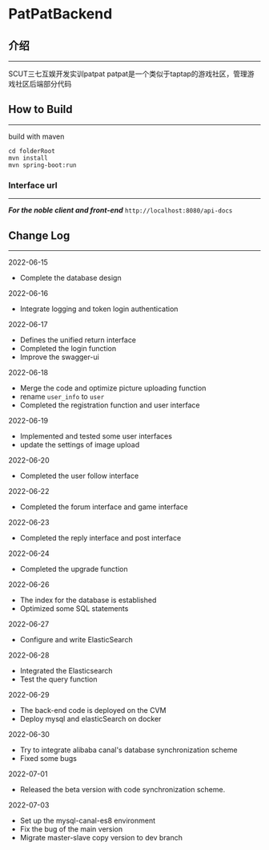 # PatPatBackend

## 介绍

---
SCUT三七互娱开发实训patpat
patpat是一个类似于taptap的游戏社区，管理游戏社区后端部分代码

## How to Build

---
build with maven
```shell
cd folderRoot
mvn install
mvn spring-boot:run
```
### Interface url

---
***For the noble client and front-end***
`http://localhost:8080/api-docs`

## Change Log

---
2022-06-15
- Complete the database design

2022-06-16
- Integrate logging and token login authentication

2022-06-17
- Defines the unified return interface
- Completed the login function
- Improve the swagger-ui

2022-06-18
- Merge the code and optimize picture uploading function
- rename `user_info` to `user`
- Completed the registration function and user interface

2022-06-19
- Implemented and tested some user interfaces
- update the settings of image upload

2022-06-20
- Completed the user follow interface

2022-06-22
- Completed the forum interface and game interface

2022-06-23
- Completed the reply interface and post interface

2022-06-24
- Completed the upgrade function

2022-06-26
- The index for the database is established
- Optimized some SQL statements 

2022-06-27
- Configure and write ElasticSearch

2022-06-28
- Integrated the Elasticsearch 
- Test the query function

2022-06-29
- The back-end code is deployed on the CVM
- Deploy mysql and elasticSearch on docker

2022-06-30
- Try to integrate alibaba canal's database synchronization scheme
- Fixed some bugs

2022-07-01
- Released the beta version with code synchronization scheme.

2022-07-03
- Set up the mysql-canal-es8 environment 
- Fix the bug of the main version
- Migrate master-slave copy version to dev branch
